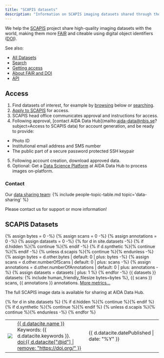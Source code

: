 ```yaml
---
title: "SCAPIS datasets"
description: "Information on SCAPIS imaging datasets shared through the AIDA Data Hub."
---
```

We help the [SCAPIS](scapis.org) project share high-quality imaging datasets
with the world, making them more [FAIR](/metrics#fair) and citeable using
digital object identifiers ([DOI](../../about/fair)).

See also:
* [All Datasets](..)
* [Search](../search)
* [Getting access](../../data)
* [About FAIR and DOI](../../about/fair)
* [API](/api)

## Access
1. Find datasets of interest, for example by [browsing](#scapis-datasets) below or [searching](../search?q=name:scapis).
2. [Apply to SCAPIS](https://www.hjart-lungfonden.se/forskning/scapis/scapis-org/data-access/) for access.
3. SCAPIS head office communicates approval and instructions for access.
4. Following approval, [contact AIDA Data Hub](mailto:aida-data@nbis.se?subject=Access to SCAPIS data) for account generation, and be ready to provide:
 * Photo ID
 * Institutional email address and SMS number
 * The public part of a secure password protected SSH keypair
5. Following account creation, download approved data.
6. Optional: Get a [Data Science Platform](../../data-science-platform) at AIDA Data Hub to process images on-platform.

### Contact
Our [data sharing team](../people#data-sharing):
{% include people-topic-table.md topic='data-sharing' %}

Please contact us for support or more information!

## SCAPIS Datasets
{% assign bytes = 0 -%}
{% assign scans = 0 -%}
{% assign annotations = 0 -%}
{% assign datasets = 0 -%}
{% for d in site.datasets -%}
  {% if d.hidden %}{% continue  %}{% endif -%}
  {% if d.synthetic %}{% continue  %}{% endif -%}
  {% unless d.scapis %}{% continue  %}{% endunless -%}
  {% assign bytes = d.other.bytes | default: 0 | plus: bytes -%}
  {% assign scans = d.other.numberOfScans | default: 0 | plus: scans -%}
  {% assign annotations = d.other.numberOfAnnotations | default: 0 | plus: annotations -%}
  {% assign datasets = datasets | plus: 1 %}
{% endfor -%}
{{ datasets }} datasets: {% include human_friendly_filesize bytes=bytes %},
{{ scans }} scans, {{ annotations }} annotations. [More metrics...](../../metrics)

The full SCAPIS image data is available for sharing at AIDA Data Hub.

<div class="dataset-table">
  <table>
    {% for d in site.datasets %}
      {% if d.hidden %}{% continue  %}{% endif %}
      {% if d.synthetic %}{% continue  %}{% endif %}
      {% unless d.scapis %}{% continue  %}{% endunless -%}
      <tr>
        <td><a href="{{ d.url }}"><img src="{{ d.other.image | default: d.other.exampleImage[0].thumbnail-url | default: d.other.exampleImage[0].url }}"></a></td>
        <td>
          <a href="{{ d.url }}">{{ d.datacite.name }}</a><br/>
          <span class="keywords">Keywords: {{ d.datacite.keywords }}.</span><br/>
          <a href="{{ d.datacite["@id"] }}" class="doi">doi:{{ d.datacite["@id"] | remove: "https://doi.org/" }}</a>
        </td>
        <td>{{ d.datacite.datePublished | date: "%Y" }}</td>
      </tr>
    {% endfor %}
  </table>
</div>
